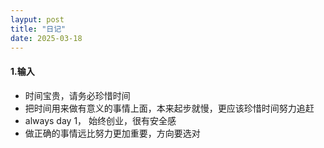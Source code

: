 ```yaml
---
layput: post
title: "日记"
date: 2025-03-18
---
```


#### 1.输入

- 时间宝贵，请务必珍惜时间
- 把时间用来做有意义的事情上面，本来起步就慢，更应该珍惜时间努力追赶
- always day 1， 始终创业，很有安全感
- 做正确的事情远比努力更加重要，方向要选对